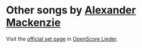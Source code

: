 
# Other songs by [Alexander Mackenzie](..)

Visit the [official set page] in [OpenScore Lieder].

[official set page]: https://musescore.com/openscore-lieder-corpus/sets/5105990
[OpenScore Lieder]: https://musescore.com/openscore-lieder-corpus
